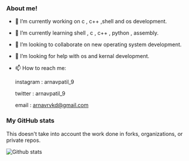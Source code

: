 ### About me!




- 🔭 I’m currently working on c , c++ ,shell and os development.
- 🌱 I’m currently learning shell , c , c++ , python , assembly.
- 👯 I’m looking to collaborate on new operating system development.
- 🤔 I’m looking for help with os and kernal development.
- 📫 How to reach me: 

     instagram : arnavpatil_9
     
     twitter : arnavpatil_9
     
     email : arnavrvkd@gmail.com
     
### My GitHub stats

This doesn't take into account the work done in forks, organizations, or private repos.

![Github stats](https://github-readme-stats.vercel.app/api?username=arnav999&show_icons=true)

     
     

